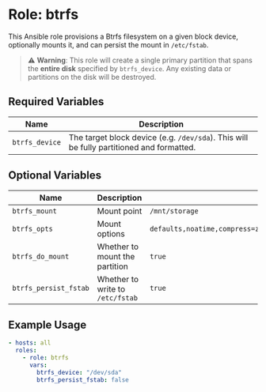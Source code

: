 # Role: btrfs

This Ansible role provisions a Btrfs filesystem on a given block device, optionally mounts it, and can persist the mount in `/etc/fstab`.

> ⚠️ **Warning**: This role will create a single primary partition that spans the **entire disk** specified by `btrfs_device`. Any existing data or partitions on the disk will be destroyed.

## Required Variables

| Name           | Description                                                                              |
|----------------|------------------------------------------------------------------------------------------|
| `btrfs_device` | The target block device (e.g. `/dev/sda`). This will be fully partitioned and formatted. |

## Optional Variables

| Name                  | Description                                  | Default                                                                        |
|-----------------------|----------------------------------------------|--------------------------------------------------------------------------------|
| `btrfs_mount`         | Mount point                                  | `/mnt/storage`                                                                 |
| `btrfs_opts`          | Mount options                                | `defaults,noatime,compress=zstd:3,ssd,discard=async,space_cache=v2,autodefrag` |
| `btrfs_do_mount`      | Whether to mount the partition               | `true`                                                                         |
| `btrfs_persist_fstab` | Whether to write to `/etc/fstab`             | `true`                                                                         |

## Example Usage

```yaml
- hosts: all
  roles:
    - role: btrfs
      vars:
        btrfs_device: "/dev/sda"
        btrfs_persist_fstab: false
```
